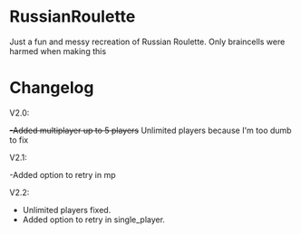 # RussianRoulette
Just a fun and messy recreation of Russian Roulette. Only braincells were harmed when making this
# Changelog
V2.0:

~~-Added multiplayer up to 5 players~~ Unlimited players because I'm too dumb to fix

V2.1: 

-Added option to retry in mp

V2.2:

- Unlimited players fixed.
- Added option to retry in single_player.

